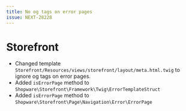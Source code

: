 ```yaml
---
title: No og tags on error pages
issue: NEXT-28228
---
```

# Storefront
* Changed template `Storefront/Resources/views/storefront/layout/meta.html.twig` to ignore og tags on error pages.
* Added `isErrorPage` method to `Shopware\Storefront\Framework\Twig\ErrorTemplateStruct`
* Added `isErrorPage` method to `Shopware\Storefront\Page\Navigation\Error\ErrorPage`
